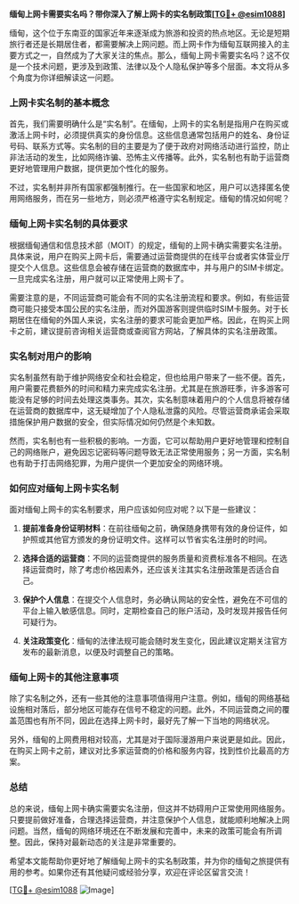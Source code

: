 **缅甸上网卡需要实名吗？带你深入了解上网卡的实名制政策[[TG💪+ @esim1088](https://t.me/s/esim1088)]**

缅甸，这个位于东南亚的国家近年来逐渐成为旅游和投资的热点地区。无论是短期旅行者还是长期居住者，都需要解决上网问题。而上网卡作为缅甸互联网接入的主要方式之一，自然成为了大家关注的焦点。那么，缅甸上网卡需要实名吗？这不仅是一个技术问题，更涉及到政策、法律以及个人隐私保护等多个层面。本文将从多个角度为你详细解读这一问题。

### 上网卡实名制的基本概念

首先，我们需要明确什么是“实名制”。在缅甸，上网卡的实名制是指用户在购买或激活上网卡时，必须提供真实的身份信息。这些信息通常包括用户的姓名、身份证号码、联系方式等。实名制的目的主要是为了便于政府对网络活动进行监控，防止非法活动的发生，比如网络诈骗、恐怖主义传播等。此外，实名制也有助于运营商更好地管理用户数据，提供更加个性化的服务。

不过，实名制并非所有国家都强制推行。在一些国家和地区，用户可以选择匿名使用网络服务，而在另一些地方，则必须严格遵守实名制规定。缅甸的情况如何呢？

### 缅甸上网卡实名制的具体要求

根据缅甸通信和信息技术部（MOIT）的规定，缅甸的上网卡确实需要实名注册。具体来说，用户在购买上网卡后，需要通过运营商提供的在线平台或者实体营业厅提交个人信息。这些信息会被存储在运营商的数据库中，并与用户的SIM卡绑定。一旦完成实名注册，用户就可以正常使用上网卡了。

需要注意的是，不同运营商可能会有不同的实名注册流程和要求。例如，有些运营商可能只接受本国公民的实名注册，而对外国游客则提供临时SIM卡服务。对于长期居住在缅甸的外国人来说，实名注册的要求可能会更加严格。因此，在购买上网卡之前，建议提前咨询相关运营商或查阅官方网站，了解具体的实名注册政策。

### 实名制对用户的影响

实名制虽然有助于维护网络安全和社会稳定，但也给用户带来了一些不便。首先，用户需要花费额外的时间和精力来完成实名注册。尤其是在旅游旺季，许多游客可能没有足够的时间去处理这类事务。其次，实名制意味着用户的个人信息将被存储在运营商的数据库中，这无疑增加了个人隐私泄露的风险。尽管运营商承诺会采取措施保护用户数据的安全，但实际情况如何仍然是个未知数。

然而，实名制也有一些积极的影响。一方面，它可以帮助用户更好地管理和控制自己的网络账户，避免因忘记密码等问题导致无法正常使用服务；另一方面，实名制也有助于打击网络犯罪，为用户提供一个更加安全的网络环境。

### 如何应对缅甸上网卡实名制

面对缅甸上网卡的实名制要求，用户应该如何应对呢？以下是一些建议：

1. **提前准备身份证明材料**：在前往缅甸之前，确保随身携带有效的身份证件，如护照或其他官方颁发的身份证明文件。这样可以节省实名注册时的时间。

2. **选择合适的运营商**：不同的运营商提供的服务质量和资费标准各不相同。在选择运营商时，除了考虑价格因素外，还应该关注其实名注册政策是否适合自己。

3. **保护个人信息**：在提交个人信息时，务必确认网站的安全性，避免在不可信的平台上输入敏感信息。同时，定期检查自己的账户活动，及时发现并报告任何可疑行为。

4. **关注政策变化**：缅甸的法律法规可能会随时发生变化，因此建议定期关注官方发布的最新消息，以便及时调整自己的策略。

### 缅甸上网卡的其他注意事项

除了实名制之外，还有一些其他的注意事项值得用户注意。例如，缅甸的网络基础设施相对落后，部分地区可能存在信号不稳定的问题。此外，不同运营商之间的覆盖范围也有所不同，因此在选择上网卡时，最好先了解一下当地的网络状况。

另外，缅甸的上网费用相对较高，尤其是对于国际漫游用户来说更是如此。因此，在购买上网卡之前，建议对比多家运营商的价格和服务内容，找到性价比最高的方案。

### 总结

总的来说，缅甸上网卡确实需要实名注册，但这并不妨碍用户正常使用网络服务。只要提前做好准备，合理选择运营商，并注意保护个人信息，就能顺利地解决上网问题。当然，缅甸的网络环境还在不断发展和完善中，未来的政策可能会有所调整。因此，保持对最新动态的关注是非常重要的。

希望本文能帮助你更好地了解缅甸上网卡的实名制政策，并为你的缅甸之旅提供有用的参考。如果你还有其他疑问或经验分享，欢迎在评论区留言交流！

[[TG💪+ @esim1088](https://t.me/s/esim1088) ![Image](https://i.postimg.cc/4NQfJmqS/Snipaste-2025-05-13-00-14-12.png)]
